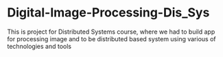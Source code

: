 # Digital-Image-Processing-Dis_Sys
This is project for Distributed Systems course, where we had to build app for processing image and to be distributed based system using various of technologies and tools
